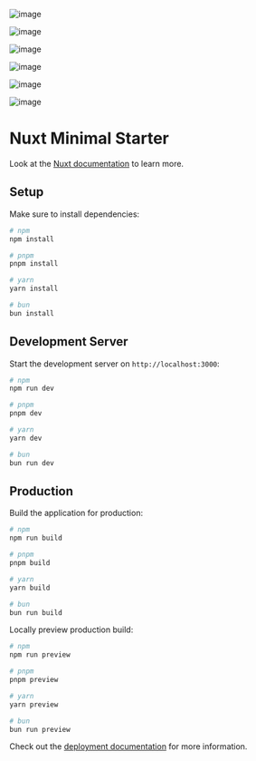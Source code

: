 ![image](https://github.com/user-attachments/assets/b94ae0db-17b2-4330-928e-a97ead6226cf)

![image](https://github.com/user-attachments/assets/f695c3f1-f36f-42e8-8358-7edf5b5ccdc6)


![image](https://github.com/user-attachments/assets/0e25862a-6ec1-47f1-b2e4-5c9a901fbbba)

![image](https://github.com/user-attachments/assets/f3c499a9-5dfb-41e9-88d4-62ea43aaa3a7)

![image](https://github.com/user-attachments/assets/030674a2-22ca-4187-99e7-3e0c5138437e)

![image](https://github.com/user-attachments/assets/75ad5c72-079c-460e-88d4-ff6ead15c9f5)



# Nuxt Minimal Starter

Look at the [Nuxt documentation](https://nuxt.com/docs/getting-started/introduction) to learn more.

## Setup

Make sure to install dependencies:

```bash
# npm
npm install

# pnpm
pnpm install

# yarn
yarn install

# bun
bun install
```

## Development Server

Start the development server on `http://localhost:3000`:

```bash
# npm
npm run dev

# pnpm
pnpm dev

# yarn
yarn dev

# bun
bun run dev
```

## Production

Build the application for production:

```bash
# npm
npm run build

# pnpm
pnpm build

# yarn
yarn build

# bun
bun run build
```

Locally preview production build:

```bash
# npm
npm run preview

# pnpm
pnpm preview

# yarn
yarn preview

# bun
bun run preview
```

Check out the [deployment documentation](https://nuxt.com/docs/getting-started/deployment) for more information.
